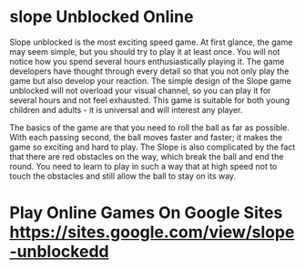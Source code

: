 # slope Unblocked Online
Slope unblocked is the most exciting speed game. At first glance, the game may seem simple, but you should try to play it at least once. You will not notice how you spend several hours enthusiastically playing it. The game developers have thought through every detail so that you not only play the game but also develop your reaction. The simple design of the Slope game unblocked will not overload your visual channel, so you can play it for several hours and not feel exhausted. This game is suitable for both young children and adults - it is universal and will interest any player.

The basics of the game are that you need to roll the ball as far as possible. With each passing second, the ball moves faster and faster; it makes the game so exciting and hard to play. The Slope is also complicated by the fact that there are red obstacles on the way, which break the ball and end the round. You need to learn to play in such a way that at high speed not to touch the obstacles and still allow the ball to stay on its way.

# Play Online Games On Google Sites https://sites.google.com/view/slope-unblockedd 
